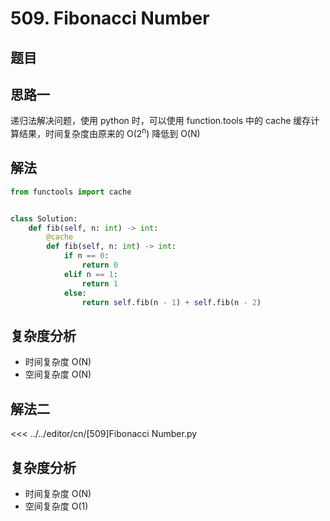# 509. Fibonacci Number

## 题目

<!--@include: ../../editor/cn/doc/content/[509]Fibonacci Number.md-->

## 思路一
递归法解决问题，使用 python 时，可以使用 function.tools 中的 cache 缓存计算结果，时间复杂度由原来的 O(2<sup>n</sup>) 降低到 O(N)



## 解法

```python
from functools import cache


class Solution:
    def fib(self, n: int) -> int:
        @cache
        def fib(self, n: int) -> int:
            if n == 0:
                return 0
            elif n == 1:
                return 1
            else:
                return self.fib(n - 1) + self.fib(n - 2)

```

## 复杂度分析
- 时间复杂度 O(N)
- 空间复杂度 O(N)

## 解法二

<<< ../../editor/cn/[509]Fibonacci Number.py


## 复杂度分析
- 时间复杂度 O(N)
- 空间复杂度 O(1)

